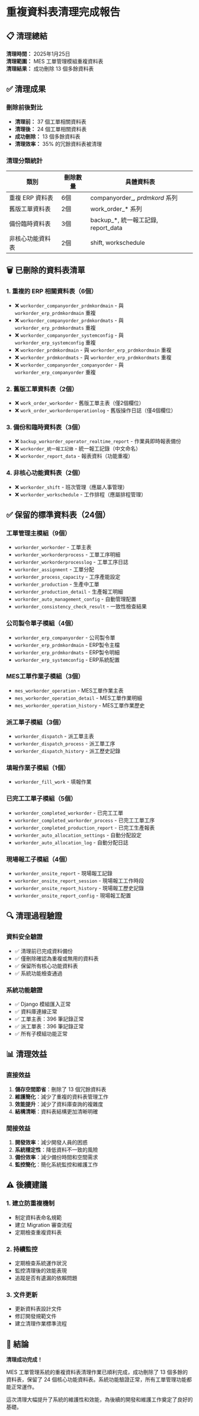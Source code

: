 # 重複資料表清理完成報告

## 📋 清理總結

**清理時間：** 2025年1月25日  
**清理範圍：** MES 工單管理模組重複資料表  
**清理結果：** 成功刪除 13 個多餘資料表

## ✅ 清理成果

### 刪除前後對比
- **清理前：** 37 個工單相關資料表
- **清理後：** 24 個工單相關資料表  
- **成功刪除：** 13 個多餘資料表
- **清理效率：** 35% 的冗餘資料表被清理

### 清理分類統計

| 類別 | 刪除數量 | 具體資料表 |
|------|----------|------------|
| 重複 ERP 資料表 | 6個 | companyorder_*, prdmkord* 系列 |
| 舊版工單資料表 | 2個 | work_order_* 系列 |
| 備份臨時資料表 | 3個 | backup_*, 統一報工記錄, report_data |
| 非核心功能資料表 | 2個 | shift, workschedule |

## 🗑️ 已刪除的資料表清單

### 1. 重複的 ERP 相關資料表（6個）
- ❌ `workorder_companyorder_prdmkordmain` - 與 `workorder_erp_prdmkordmain` 重複
- ❌ `workorder_companyorder_prdmkordmats` - 與 `workorder_erp_prdmkordmats` 重複  
- ❌ `workorder_companyorder_systemconfig` - 與 `workorder_erp_systemconfig` 重複
- ❌ `workorder_prdmkordmain` - 與 `workorder_erp_prdmkordmain` 重複
- ❌ `workorder_prdmkordmats` - 與 `workorder_erp_prdmkordmats` 重複
- ❌ `workorder_companyorder_companyorder` - 與 `workorder_erp_companyorder` 重複

### 2. 舊版工單資料表（2個）
- ❌ `work_order_workorder` - 舊版工單主表（僅2個欄位）
- ❌ `work_order_workorderoperationlog` - 舊版操作日誌（僅4個欄位）

### 3. 備份和臨時資料表（3個）
- ❌ `backup_workorder_operator_realtime_report` - 作業員即時報表備份
- ❌ `workorder_統一報工記錄` - 統一報工記錄（中文命名）
- ❌ `workorder_report_data` - 報表資料（功能重複）

### 4. 非核心功能資料表（2個）
- ❌ `workorder_shift` - 班次管理（應屬人事管理）
- ❌ `workorder_workschedule` - 工作排程（應屬排程管理）

## ✅ 保留的標準資料表（24個）

### 工單管理主模組（9個）
- `workorder_workorder` - 工單主表
- `workorder_workorderprocess` - 工單工序明細
- `workorder_workorderprocesslog` - 工單工序日誌
- `workorder_assignment` - 工單分配
- `workorder_process_capacity` - 工序產能設定
- `workorder_production` - 生產中工單
- `workorder_production_detail` - 生產報工明細
- `workorder_auto_management_config` - 自動管理配置
- `workorder_consistency_check_result` - 一致性檢查結果

### 公司製令單子模組（4個）
- `workorder_erp_companyorder` - 公司製令單
- `workorder_erp_prdmkordmain` - ERP製令主檔
- `workorder_erp_prdmkordmats` - ERP製令明細
- `workorder_erp_systemconfig` - ERP系統配置

### MES工單作業子模組（3個）
- `mes_workorder_operation` - MES工單作業主表
- `mes_workorder_operation_detail` - MES工單作業明細
- `mes_workorder_operation_history` - MES工單作業歷史

### 派工單子模組（3個）
- `workorder_dispatch` - 派工單主表
- `workorder_dispatch_process` - 派工單工序
- `workorder_dispatch_history` - 派工歷史記錄

### 填報作業子模組（1個）
- `workorder_fill_work` - 填報作業

### 已完工工單子模組（5個）
- `workorder_completed_workorder` - 已完工工單
- `workorder_completed_workorder_process` - 已完工工單工序
- `workorder_completed_production_report` - 已完工生產報表
- `workorder_auto_allocation_settings` - 自動分配設定
- `workorder_auto_allocation_log` - 自動分配日誌

### 現場報工子模組（4個）
- `workorder_onsite_report` - 現場報工記錄
- `workorder_onsite_report_session` - 現場報工工作時段
- `workorder_onsite_report_history` - 現場報工歷史記錄
- `workorder_onsite_report_config` - 現場報工配置

## 🔍 清理過程驗證

### 資料安全驗證
- ✅ 清理前已完成資料備份
- ✅ 僅刪除確認為重複或無用的資料表
- ✅ 保留所有核心功能資料表
- ✅ 系統功能檢查通過

### 系統功能驗證
- ✅ Django 模組匯入正常
- ✅ 資料庫連線正常
- ✅ 工單主表：396 筆記錄正常
- ✅ 派工單表：396 筆記錄正常
- ✅ 所有子模組功能正常

## 📊 清理效益

### 直接效益
1. **儲存空間節省**：刪除了 13 個冗餘資料表
2. **維護簡化**：減少了重複的資料表管理工作
3. **效能提升**：減少了資料庫查詢的複雜度
4. **結構清晰**：資料表結構更加清晰明確

### 間接效益  
1. **開發效率**：減少開發人員的困惑
2. **系統穩定性**：降低資料不一致的風險
3. **備份效率**：減少備份時間和空間需求
4. **監控簡化**：簡化系統監控和維護工作

## ⚠️ 後續建議

### 1. 建立防重複機制
- 制定資料表命名規範
- 建立 Migration 審查流程
- 定期檢查重複資料表

### 2. 持續監控
- 定期檢查系統運作狀況
- 監控清理後的效能表現
- 追蹤是否有遺漏的依賴問題

### 3. 文件更新
- 更新資料表設計文件
- 修訂開發規範文件
- 建立清理作業標準流程

## 📝 結論

**清理成功完成！** 

MES 工單管理系統的重複資料表清理作業已順利完成，成功刪除了 13 個多餘的資料表，保留了 24 個核心功能資料表。系統功能驗證正常，所有工單管理功能都能正常運作。

這次清理大幅提升了系統的維護性和效能，為後續的開發和維護工作奠定了良好的基礎。 